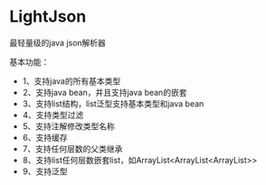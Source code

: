 # LightJson

最轻量级的java json解析器

基本功能：

 * 1、支持java的所有基本类型
 * 2、支持java bean，并且支持java bean的嵌套
 * 3、支持list结构，list泛型支持基本类型和java bean
 * 4、支持类型过滤
 * 5、支持注解修改类型名称
 * 6、支持缓存
 * 7、支持任何层数的父类继承
 * 8、支持list任何层数嵌套list，如ArrayList<ArrayList<ArrayList<Integer>>>
 * 9、支持泛型
